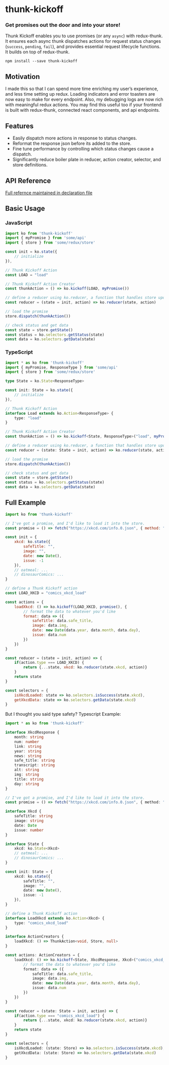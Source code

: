 # thunk-kickoff
### Get promises out the door and into your store!

Thunk Kickoff enables you to use promises (or any `async`) with redux-thunk. It ensures each async thunk dispatches actions for request status changes (`success`, `pending`, `fail`), and provides essential request lifecycle functions. It builds on top of redux-thunk.

```
npm install --save thunk-kickoff
```

## Motivation

I made this so that I can spend more time enriching my user’s experience, and less time setting up redux. Loading indicators and error toasters are now easy to make for every endpoint. Also, my debugging logs are now rich with meaningful redux actions. You may find this useful too if your frontend is built with redux-thunk, connected react components, and api endpoints.

## Features

- Easily dispatch more actions in response to status changes.
- Reformat the response json before its added to the store.
- Fine tune performance by controlling which status changes cause a dispatch.
- Significantly reduce boiler plate in reducer, action creator, selector, and store definitions. 

## API Reference

[Full refernce maintained in declaration file](https://github.com/chrisgervang/thunk-kickoff/blob/master/dist/main.d.ts)

## Basic Usage

### JavaScript

```js
import ko from 'thunk-kickoff'
import { myPromise } from 'some/api'
import { store } from 'some/redux/store'

const init = ko.state({
    // initialize
}),

// Thunk Kickoff Action
const LOAD = "load"

// Thunk Kickoff Action Creator
const thunkAction = () => ko.kickoff(LOAD, myPromise())

// define a reducer using ko.reducer, a function that handles store updates
const reducer = (state = init, action) => ko.reducer(state, action)

// load the promise
store.dispatch(thunkAction())

// check status and get data
const state = store.getState()
const status = ko.selectors.getStatus(state)
const data = ko.selectors.getData(state)
```

### TypeScript

```ts
import * as ko from 'thunk-kickoff'
import { myPromise, ResponseType } from 'some/api'
import { store } from 'some/redux/store'

type State = ko.State<ResponseType>

const init: State = ko.state({
    // initialize
}),

// Thunk Kickoff Action
interface Load extends ko.Action<ResponseType> { 
    type: "load"
}

// Thunk Kickoff Action Creator
const thunkAction = () => ko.kickoff<State, ResponseType>("load", myPromise())

// define a reducer using ko.reducer, a function that handles store updates
const reducer = (state: State = init, action) => ko.reducer(state, action)

// load the promise
store.dispatch(thunkAction())

// check status and get data
const state = store.getState()
const status = ko.selectors.getStatus(state)
const data = ko.selectors.getData(state)
```

## Full Example

```js
import ko from 'thunk-kickoff'

// I've got a promise, and I'd like to load it into the store.
const promise = () => fetch("https://xkcd.com/info.0.json", { method: "GET" }).then(r => r.json())

const init = {
    xkcd: ko.state({
        safeTitle: "",
        image: "",
        date: new Date(),
        issue: -1
    }),
    // oatmeal: ...
    // dinosaurComics: ...
}

// define a Thunk Kickoff action
const LOAD_XKCD = "comics_xkcd_load"

const actions = {
    loadXkcd: () => ko.kickoff(LOAD_XKCD, promise(), {
        // format the data to whatever you'd like
        format: data => ({
            safeTitle: data.safe_title,
            image: data.img,
            date: new Date(data.year, data.month, data.day),
            issue: data.num
        })
    })
}

const reducer = (state = init, action) => {
    if(action.type === LOAD_XKCD) {
        return {...state, xkcd: ko.reducer(state.xkcd, action)}
    }
    return state
}

const selectors = {
    isXkcdLoaded: state => ko.selectors.isSuccess(state.xkcd),
    getXkcdData: state => ko.selectors.getData(state.xkcd)
}
```

But I thought you said type safety? Typescript Example:

```ts
import * as ko from 'thunk-kickoff'

interface XkcdResponse {
    month: string
    num: number
    link: string
    year: string
    news: string
    safe_title: string
    transcript: string
    alt: string
    img: string
    title: string
    day: string
}

// I've got a promise, and I'd like to load it into the store.
const promise = () => fetch("https://xkcd.com/info.0.json", { method: "GET" }).then(r => r.json() as XkcdResponse) 

interface Xkcd {
    safeTitle: string
    image: string
    date: Date
    issue: number
}

interface State {
    xkcd: ko.State<Xkcd>
    // oatmeal: ...
    // dinosaurComics: ...
}

const init: State = {
    xkcd: ko.state({
        safeTitle: "",
        image: "",
        date: new Date(),
        issue: -1
    }),
}

// define a Thunk Kickoff action
interface LoadXkcd extends ko.Action<Xkcd> { 
    type: "comics_xkcd_load"
}

interface ActionCreators {
    loadXkcd: () => ThunkAction<void, Store, null>
}

const actions: ActionCreators = {
    loadXkcd: () => ko.kickoff<State, XkcdResponse, Xkcd>("comics_xkcd_load", promise(), {
        // format the data to whatever you'd like
        format: data => ({
            safeTitle: data.safe_title,
            image: data.img,
            date: new Date(data.year, data.month, data.day),
            issue: data.num
        })
    })
}

const reducer = (state: State = init, action) => {
    if(action.type === "comics_xkcd_load") {
        return {...state, xkcd: ko.reducer(state.xkcd, action)}
    }
    return state
}

const selectors = {
    isXkcdLoaded: (state: Store) => ko.selectors.isSuccess(state.xkcd),
    getXkcdData: (state: Store) => ko.selectors.getData(state.xkcd)
}
```
